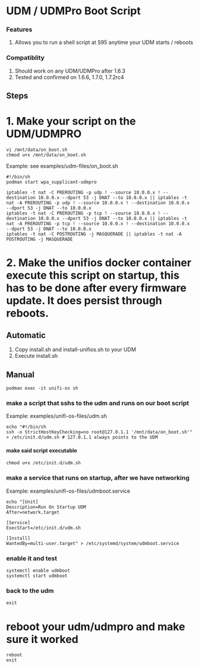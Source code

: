# UDM / UDMPro Boot Script
### Features
1. Allows you to run a shell script at S95 anytime your UDM starts / reboots

### Compatiblity
1. Should work on any UDM/UDMPro after 1.6.3
2. Tested and confirmed on 1.6.6, 1.7.0, 1.7.2rc4


## Steps
# 1. Make your script on the UDM/UDMPRO
```
vi /mnt/data/on_boot.sh 
chmod u+x /mnt/data/on_boot.sh
```
Example: see examples/udm-files/on_boot.sh
```
#!/bin/sh
podman start wpa_supplicant-udmpro

iptables -t nat -C PREROUTING -p udp ! --source 10.0.0.x ! --destination 10.0.0.x --dport 53 -j DNAT --to 10.0.0.x || iptables -t nat -A PREROUTING -p udp ! --source 10.0.0.x ! --destination 10.0.0.x --dport 53 -j DNAT --to 10.0.0.x
iptables -t nat -C PREROUTING -p tcp ! --source 10.0.0.x ! --destination 10.0.0.x --dport 53 -j DNAT --to 10.0.0.x || iptables -t nat -A PREROUTING -p tcp ! --source 10.0.0.x ! --destination 10.0.0.x --dport 53 -j DNAT --to 10.0.0.x
iptables -t nat -C POSTROUTING -j MASQUERADE || iptables -t nat -A POSTROUTING -j MASQUERADE
```


# 2. Make the unifios docker container execute this script on startup, this has to be done after every firmware update.  It does persist through reboots.

## Automatic

1. Copy install.sh and install-unifios.sh to your UDM
2. Execute install.sh

## Manual
```
podman exec -it unifi-os sh
```
### make a script that sshs to the udm and runs on our boot script
Example: examples/unifi-os-files/udm.sh
```
echo "#!/bin/sh
ssh -o StrictHostKeyChecking=no root@127.0.1.1 '/mnt/data/on_boot.sh'" > /etc/init.d/udm.sh # 127.0.1.1 always points to the UDM
```
#### make said script executable
```
chmod u+x /etc/init.d/udm.sh
```
### make a service that runs on startup, after we have networking
Example: examples/unifi-os-files/udmboot.service
```
echo "[Unit]
Description=Run On Startup UDM
After=network.target

[Service]
ExecStart=/etc/init.d/udm.sh

[Install]
WantedBy=multi-user.target" > /etc/systemd/system/udmboot.service
```

### enable it and test
```
systemctl enable udmboot
systemctl start udmboot
```
### back to the udm
```
exit
```
# reboot your udm/udmpro and make sure it worked
```
reboot
exit
```
